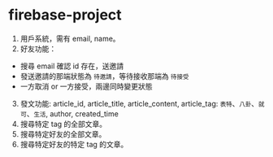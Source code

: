 # firebase-project

1. 用戶系統，需有 email, name。
2. 好友功能：
- 搜尋 email 確認 id 存在，送邀請
- 發送邀請的那端狀態為 `待邀請`，等待接收那端為 `待接受`
- 一方取消 or 一方接受，兩邊同時變更狀態
3. 發文功能:
   article_id,
   article_title,
   article_content,
   article_tag: `表特`、`八卦`、`就可`、`生活`,
   author,
   created_time
4. 搜尋特定 tag 的全部文章。
5. 搜尋特定好友的全部文章。
6. 搜尋特定好友的特定 tag 的文章。
